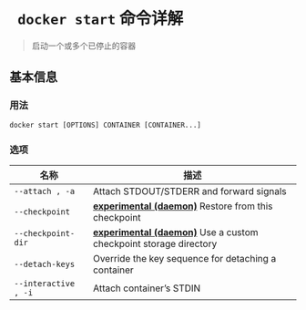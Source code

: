 # ` docker start` 命令详解

> 启动一个或多个已停止的容器

## 基本信息

### 用法

```
docker start [OPTIONS] CONTAINER [CONTAINER...]
```

### 选项

| 名称 | 描述 |
| ---- | ---- |
| `--attach , -a` | Attach STDOUT/STDERR and forward signals |
| `--checkpoint` | [**experimental (daemon)**](https://docs.docker.com/engine/reference/commandline/dockerd/#daemon-configuration-file) Restore from this checkpoint |
| `--checkpoint-dir` | [**experimental (daemon)**](https://docs.docker.com/engine/reference/commandline/dockerd/#daemon-configuration-file) Use a custom checkpoint storage directory |
| `--detach-keys` | Override the key sequence for detaching a container |
| `--interactive , -i` | Attach container’s STDIN |
